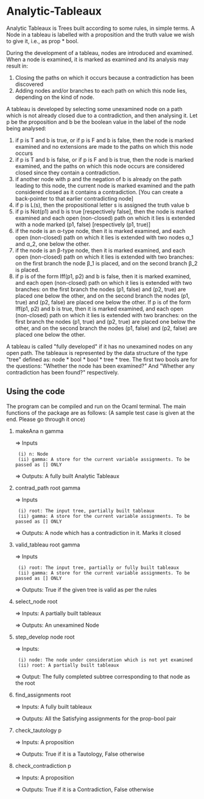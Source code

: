 # Analytic-Tableaux

Analytic Tableaux is Trees built according to some rules, in simple terms. A Node in a tableau is labelled with a proposition and the truth value we wish to give it, i.e., as prop * bool. 

During the development of a tableau, nodes are introduced and examined.  When a node is examined, it is marked as examined and its analysis may result in:

1. Closing the paths on which it occurs because a contradiction has been discovered
2. Adding nodes and/or branches to each path on which this node lies, depending on the kind of node. 

A tableau is developed by selecting some unexamined node on a path which is not already closed due to a contradiction, and then analysing it.  Let p be the proposition and b be the boolean value in the label of the node being analysed:

  1. if p is T and b is true, or if p is F and b is false, then the node is marked examined and no extensions are made to the paths on which this node occurs
  2. if p is T and b is false, or if p is F and b is true, then the node is marked examined, and the paths on which this node occurs are considered closed  since they contain a contradiction.
  3. if another node with p and the negation of b is already on the path leading to this node, the current node is marked examined and the path considered closed as it contains a contradiction. [You can create a back-pointer to that earlier contradicting node]
  4. if p is L(s), then the propositional letter s is assigned the truth value b
  5. if p is Not(p1) and b is true [respectively false], then the node is marked examined and each open (non-closed) path on which it lies is extended with a node marked (p1, false) [respectively  (p1, true)]
  6. if the node is an α-type node, then it is marked examined, and each open (non-closed) path on which it lies is extended with two nodes α_1 and α_2, one below the other. 
  7. if the node is an β-type node, then it is marked examined, and each open (non-closed) path on which it lies is extended with two branches: on the first branch the node β_1 is placed, and on the second branch β_2 is placed.
  8. if p is of the form Iff(p1, p2) and b is false, then  it is marked examined, and each open (non-closed) path on which it lies is extended with two branches: on the first branch the nodes (p1, false) and (p2, true) are placed one below the other, and on the second branch the nodes (p1, true) and (p2, false) are placed one below the other.  If p is of the form Iff(p1, p2) and b is true, then  it is marked examined, and each open (non-closed) path on which it lies is extended with two branches: on the first branch the nodes (p1, true) and (p2, true) are placed one below the other, and on the second branch the nodes (p1, false) and (p2, false) are placed one below the other.  

A tableau is called "fully developed" if it has no unexamined nodes on any open path. The tableaux is represented by the data structure of the type "tree" defined as: node * bool * bool * tree * tree. The first two bools are for the questions: "Whether the node has been examined?" And "Whether any contradiction has been found?" respectively. 

## Using the code

The program can be compiled and run on the Ocaml terminal. The main functions of the package are as follows: (A sample test case is given at the end. Please go through it once)

1. makeAna n gamma 

    => Inputs

        (i) n: Node
        (ii) gamma: A store for the current variable assignments. To be passed as [] ONLY

    => Outputs: A fully built Analytic Tableaux

2. contrad_path root gamma

    => Inputs

        (i) root: The input tree, partially built tableaux
        (ii) gamma: A store for the current variable assignments. To be passed as [] ONLY

    => Outputs: A node which has a contradiction in it. Marks it closed

3. valid_tableau root gamma

    => Inputs

        (i) root: The input tree, partially or fully built tableaux
        (ii) gamma: A store for the current variable assignments. To be passed as [] ONLY

    => Outputs: True if the given tree is valid as per the rules
    
4. select_node root

    => Inputs: A partially built tableaux

    => Outputs: An unexamined Node
    
5. step_develop node root

    => Inputs: 
    
        (i) node: The node under consideration which is not yet examined
        (ii) root: A partially built tableaux

    => Output: The fully completed subtree corresponding to that node as the root
    
6. find_assignments root

    => Inputs: A fully built tableaux

    => Outputs: All the Satisfying assignments for the prop-bool pair

7. check_tautology p

    => Inputs: A proposition

    => Outputs: True if it is a Tautology, False otherwise

8. check_contradiction p

    => Inputs: A proposition

    => Outputs: True if it is a Contradiction, False otherwise


